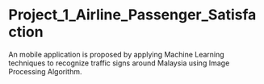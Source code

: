 # Project_1_Airline_Passenger_Satisfaction


An mobile application is proposed by applying Machine Learning techniques to recognize traffic signs around Malaysia using Image Processing Algorithm.
